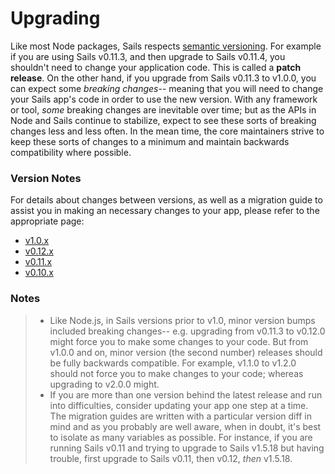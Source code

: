 # Upgrading

Like most Node packages, Sails respects [semantic versioning](http://semver.org/).  For example if you are using Sails v0.11.3, and then upgrade to Sails v0.11.4, you shouldn't need to change your application code.  This is called a **patch release**.  On the other hand, if you upgrade from Sails v0.11.3 to v1.0.0, you can expect some _breaking changes_-- meaning that you will need to change your Sails app's code in order to use the new version.  With any framework or tool, _some_ breaking changes are inevitable over time; but as the APIs in Node and Sails continue to stabilize, expect to see these sorts of breaking changes less and less often.  In the mean time, the core maintainers strive to keep these sorts of changes to a minimum and maintain backwards compatibility where possible.

### Version Notes

For details about changes between versions, as well as a migration guide to assist you in making an necessary changes to your app, please refer to the appropriate page:

- [v1.0.x](https://sailsjs.com/documentation/upgrading/to-v-1-0)
- [v0.12.x](https://sailsjs.com/documentation/concepts/upgrading/to-v-0-12)
- [v0.11.x](https://sailsjs.com/documentation/concepts/upgrading/to-v-0-11)
- [v0.10.x](https://sailsjs.com/documentation/concepts/upgrading/to-v-0-10)


### Notes

> - Like Node.js, in Sails versions prior to v1.0, minor version bumps included breaking changes-- e.g. upgrading from v0.11.3 to v0.12.0 might force you to make some changes to your code.  But from v1.0.0 and on, minor version (the second number) releases should be fully backwards compatible.  For example, v1.1.0 to v1.2.0 should not force you to make changes to your code; whereas upgrading to v2.0.0 might.
> - If you are more than one version behind the latest release and run into difficulties, consider updating your app one step at a time. The migration guides are written with a particular version diff in mind and as you probably are well aware, when in doubt, it's best to isolate as many variables as possible.  For instance, if you are running Sails v0.11 and trying to upgrade to Sails v1.5.18 but having trouble, first upgrade to Sails v0.11, then v0.12, _then_ v1.5.18.


<docmeta name="displayName" value="Upgrading">
<docmeta name="isOverviewPage" value="true">
